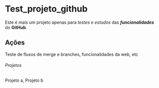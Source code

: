 # Test_projeto_github
Este é mais um projeto apenas para *testes e estudos* das ***funcionalidades*** do **GitHub**.

## Ações

Teste de fluxos de merge e branches, funcionalidades da web, etc

###### Projetos

Projeto a, Projeto b